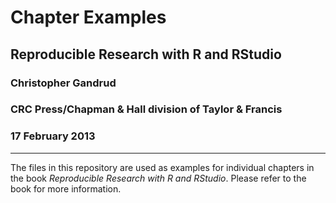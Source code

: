 # Chapter Examples

## Reproducible Research with R and RStudio

### Christopher Gandrud

### CRC Press/Chapman & Hall division of Taylor & Francis

### 17 February 2013

---

The files in this repository are used as examples for individual chapters in the book *Reproducible Research with R and RStudio*. Please refer to the book for more information.